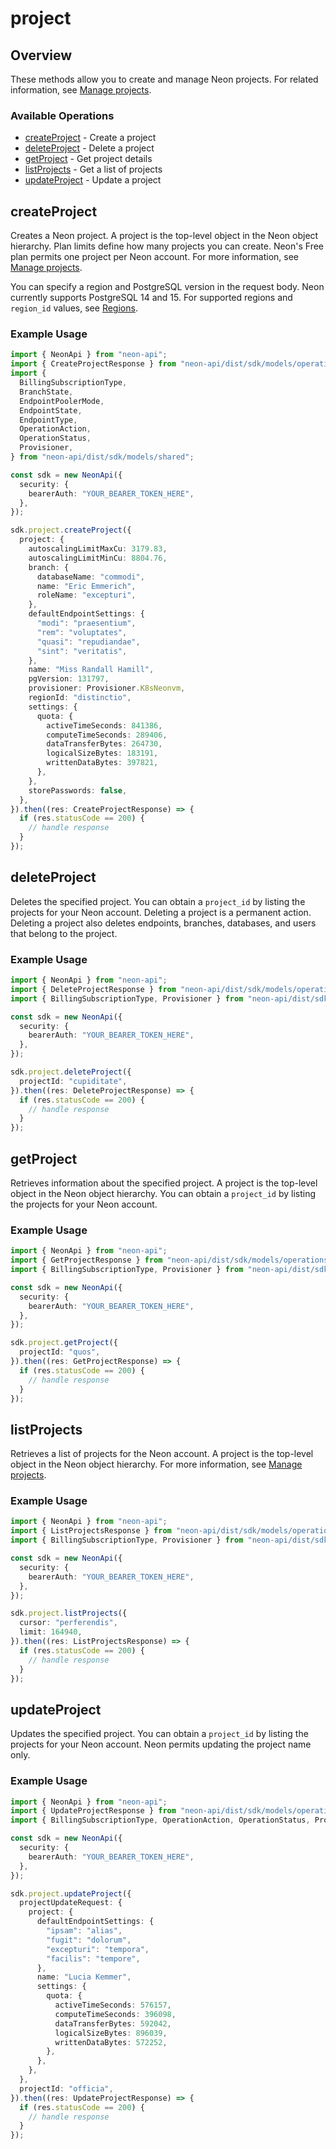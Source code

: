 # project

## Overview

These methods allow you to create and manage Neon projects. For related information, see [Manage projects](https://neon.tech/docs/manage/projects).

### Available Operations

* [createProject](#createproject) - Create a project
* [deleteProject](#deleteproject) - Delete a project
* [getProject](#getproject) - Get project details
* [listProjects](#listprojects) - Get a list of projects
* [updateProject](#updateproject) - Update a project

## createProject

Creates a Neon project.
A project is the top-level object in the Neon object hierarchy.
Plan limits define how many projects you can create.
Neon's Free plan permits one project per Neon account.
For more information, see [Manage projects](https://neon.tech/docs/manage/projects/).

You can specify a region and PostgreSQL version in the request body.
Neon currently supports PostgreSQL 14 and 15.
For supported regions and `region_id` values, see [Regions](https://neon.tech/docs/introduction/regions/).


### Example Usage

```typescript
import { NeonApi } from "neon-api";
import { CreateProjectResponse } from "neon-api/dist/sdk/models/operations";
import {
  BillingSubscriptionType,
  BranchState,
  EndpointPoolerMode,
  EndpointState,
  EndpointType,
  OperationAction,
  OperationStatus,
  Provisioner,
} from "neon-api/dist/sdk/models/shared";

const sdk = new NeonApi({
  security: {
    bearerAuth: "YOUR_BEARER_TOKEN_HERE",
  },
});

sdk.project.createProject({
  project: {
    autoscalingLimitMaxCu: 3179.83,
    autoscalingLimitMinCu: 8804.76,
    branch: {
      databaseName: "commodi",
      name: "Eric Emmerich",
      roleName: "excepturi",
    },
    defaultEndpointSettings: {
      "modi": "praesentium",
      "rem": "voluptates",
      "quasi": "repudiandae",
      "sint": "veritatis",
    },
    name: "Miss Randall Hamill",
    pgVersion: 131797,
    provisioner: Provisioner.K8sNeonvm,
    regionId: "distinctio",
    settings: {
      quota: {
        activeTimeSeconds: 841386,
        computeTimeSeconds: 289406,
        dataTransferBytes: 264730,
        logicalSizeBytes: 183191,
        writtenDataBytes: 397821,
      },
    },
    storePasswords: false,
  },
}).then((res: CreateProjectResponse) => {
  if (res.statusCode == 200) {
    // handle response
  }
});
```

## deleteProject

Deletes the specified project.
You can obtain a `project_id` by listing the projects for your Neon account.
Deleting a project is a permanent action.
Deleting a project also deletes endpoints, branches, databases, and users that belong to the project.


### Example Usage

```typescript
import { NeonApi } from "neon-api";
import { DeleteProjectResponse } from "neon-api/dist/sdk/models/operations";
import { BillingSubscriptionType, Provisioner } from "neon-api/dist/sdk/models/shared";

const sdk = new NeonApi({
  security: {
    bearerAuth: "YOUR_BEARER_TOKEN_HERE",
  },
});

sdk.project.deleteProject({
  projectId: "cupiditate",
}).then((res: DeleteProjectResponse) => {
  if (res.statusCode == 200) {
    // handle response
  }
});
```

## getProject

Retrieves information about the specified project.
A project is the top-level object in the Neon object hierarchy.
You can obtain a `project_id` by listing the projects for your Neon account.


### Example Usage

```typescript
import { NeonApi } from "neon-api";
import { GetProjectResponse } from "neon-api/dist/sdk/models/operations";
import { BillingSubscriptionType, Provisioner } from "neon-api/dist/sdk/models/shared";

const sdk = new NeonApi({
  security: {
    bearerAuth: "YOUR_BEARER_TOKEN_HERE",
  },
});

sdk.project.getProject({
  projectId: "quos",
}).then((res: GetProjectResponse) => {
  if (res.statusCode == 200) {
    // handle response
  }
});
```

## listProjects

Retrieves a list of projects for the Neon account.
A project is the top-level object in the Neon object hierarchy.
For more information, see [Manage projects](https://neon.tech/docs/manage/projects/).


### Example Usage

```typescript
import { NeonApi } from "neon-api";
import { ListProjectsResponse } from "neon-api/dist/sdk/models/operations";
import { BillingSubscriptionType, Provisioner } from "neon-api/dist/sdk/models/shared";

const sdk = new NeonApi({
  security: {
    bearerAuth: "YOUR_BEARER_TOKEN_HERE",
  },
});

sdk.project.listProjects({
  cursor: "perferendis",
  limit: 164940,
}).then((res: ListProjectsResponse) => {
  if (res.statusCode == 200) {
    // handle response
  }
});
```

## updateProject

Updates the specified project.
You can obtain a `project_id` by listing the projects for your Neon account.
Neon permits updating the project name only.


### Example Usage

```typescript
import { NeonApi } from "neon-api";
import { UpdateProjectResponse } from "neon-api/dist/sdk/models/operations";
import { BillingSubscriptionType, OperationAction, OperationStatus, Provisioner } from "neon-api/dist/sdk/models/shared";

const sdk = new NeonApi({
  security: {
    bearerAuth: "YOUR_BEARER_TOKEN_HERE",
  },
});

sdk.project.updateProject({
  projectUpdateRequest: {
    project: {
      defaultEndpointSettings: {
        "ipsam": "alias",
        "fugit": "dolorum",
        "excepturi": "tempora",
        "facilis": "tempore",
      },
      name: "Lucia Kemmer",
      settings: {
        quota: {
          activeTimeSeconds: 576157,
          computeTimeSeconds: 396098,
          dataTransferBytes: 592042,
          logicalSizeBytes: 896039,
          writtenDataBytes: 572252,
        },
      },
    },
  },
  projectId: "officia",
}).then((res: UpdateProjectResponse) => {
  if (res.statusCode == 200) {
    // handle response
  }
});
```
